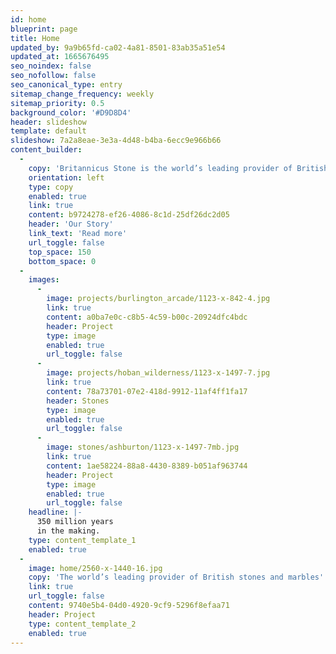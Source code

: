 ```yaml
---
id: home
blueprint: page
title: Home
updated_by: 9a9b65fd-ca02-4a81-8501-83ab35a51e54
updated_at: 1665676495
seo_noindex: false
seo_nofollow: false
seo_canonical_type: entry
sitemap_change_frequency: weekly
sitemap_priority: 0.5
background_color: '#D9D8D4'
header: slideshow
template: default
slideshow: 7a2a8eae-3e3a-4d48-b4ba-6ecc9e966b66
content_builder:
  -
    copy: 'Britannicus Stone is the world’s leading provider of British stones and marbles. It sources only the very best carboniferous limestones from the depths of the beautiful British landscape, and then expertly hones or polishes them to create timeless and unique pieces of stone or marble ready to adorn interiors or to create special objects of matchless splendour.'
    orientation: left
    type: copy
    enabled: true
    link: true
    content: b9724278-ef26-4086-8c1d-25df26dc2d05
    header: 'Our Story'
    link_text: 'Read more'
    url_toggle: false
    top_space: 150
    bottom_space: 0
  -
    images:
      -
        image: projects/burlington_arcade/1123-x-842-4.jpg
        link: true
        content: a0ba7e0c-c8b5-4c59-b00c-20924dfc4bdc
        header: Project
        type: image
        enabled: true
        url_toggle: false
      -
        image: projects/hoban_wilderness/1123-x-1497-7.jpg
        link: true
        content: 78a73701-07e2-418d-9912-11af4ff1fa17
        header: Stones
        type: image
        enabled: true
        url_toggle: false
      -
        image: stones/ashburton/1123-x-1497-7mb.jpg
        link: true
        content: 1ae58224-88a8-4430-8389-b051af963744
        header: Project
        type: image
        enabled: true
        url_toggle: false
    headline: |-
      350 million years
      in the making.
    type: content_template_1
    enabled: true
  -
    image: home/2560-x-1440-16.jpg
    copy: 'The world’s leading provider of British stones and marbles'
    link: true
    url_toggle: false
    content: 9740e5b4-04d0-4920-9cf9-5296f8efaa71
    header: Project
    type: content_template_2
    enabled: true
---
```

